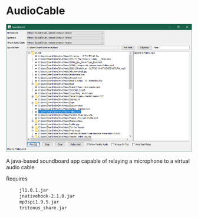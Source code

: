 # AudioCable

![preview image](./java_Q7DaYJuL5S.png)

A java-based soundboard app capable of relaying a microphone to a virtual audio cable

Requires 

         jl1.0.1.jar
         jnativehook-2.1.0.jar
         mp3spi1.9.5.jar
         tritonus_share.jar